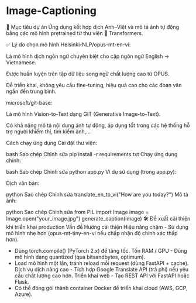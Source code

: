 # Image-Captioning

📌 Mục tiêu dự án
Ứng dụng kết hợp dịch Anh–Việt và mô tả ảnh tự động bằng các mô hình pretrained từ thư viện 🤗 Transformers.

✅ Lý do chọn mô hình
Helsinki-NLP/opus-mt-en-vi:

Là mô hình dịch ngôn ngữ chuyên biệt cho cặp ngôn ngữ English → Vietnamese.

Được huấn luyện trên tập dữ liệu song ngữ chất lượng cao từ OPUS.

Dễ triển khai, không yêu cầu fine-tuning, hiệu quả cao cho các đoạn văn ngắn đến trung bình.

microsoft/git-base:

Là mô hình Vision-to-Text dạng GIT (Generative Image-to-Text).

Có khả năng mô tả nội dung ảnh tự động, áp dụng tốt trong các hệ thống hỗ trợ người khiếm thị, tìm kiếm ảnh,...

Cách chạy ứng dụng
Cài đặt thư viện:

bash
Sao chép
Chỉnh sửa
pip install -r requirements.txt
Chạy ứng dụng chính:

bash
Sao chép
Chỉnh sửa
python app.py
Ví dụ sử dụng (trong app.py):

Dịch văn bản:

python
Sao chép
Chỉnh sửa
translate_en_to_vi("How are you today?")
Mô tả ảnh:

python
Sao chép
Chỉnh sửa
from PIL import Image
image = Image.open("your_image.jpg")
generate_caption(image)
🛠 Đề xuất cải thiện khi triển khai production
Vấn đề	Hướng cải thiện
Hiệu năng chậm	- Sử dụng mô hình nhẹ hơn (opus-mt-tiny-en-vi nếu chấp nhận độ chính xác thấp hơn).
- Dùng torch.compile() (PyTorch 2.x) để tăng tốc.
Tốn RAM / GPU	- Dùng mô hình dạng quantized (qua bitsandbytes, optimum).
- Load mô hình một lần, tránh reload mỗi request (dùng FastAPI + cache).
Dịch vụ dịch nâng cao	- Tích hợp Google Translate API (trả phí) nếu yêu cầu chất lượng cao hơn.
Triển khai web	- Tạo REST API với FastAPI hoặc Flask.
- Có thể đóng gói thành container Docker để triển khai cloud (AWS, GCP, Azure).
